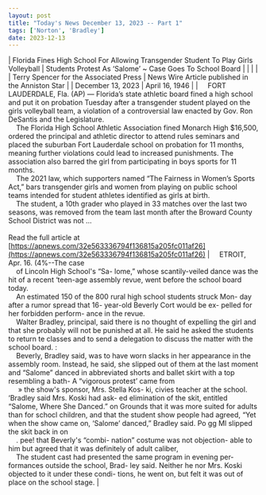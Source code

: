 ```yaml
---
layout: post
title: "Today's News December 13, 2023 -- Part 1"
tags: ['Norton', 'Bradley']
date: 2023-12-13
---
```


| Florida Fines High School For Allowing Transgender Student To Play Girls Volleyball | Students Protest As ‘Salome’ ~ Case Goes To School Board |
|  |  |
| Terry Spencer for the Associated Press | News Wire Article published in the Anniston Star |
| December 13, 2023 | April 16, 1946 |
| &nbsp;&nbsp;&nbsp;&nbsp;FORT LAUDERDALE, Fla. (AP) — Florida’s state athletic board fined a high school and put it on probation Tuesday after a transgender student played on the girls volleyball team, a violation of a controversial law enacted by Gov. Ron DeSantis and the Legislature.<br>&nbsp;&nbsp;&nbsp;&nbsp;The Florida High School Athletic Association fined Monarch High $16,500, ordered the principal and athletic director to attend rules seminars and placed the suburban Fort Lauderdale school on probation for 11 months, meaning further violations could lead to increased punishments. The association also barred the girl from participating in boys sports for 11 months.<br>&nbsp;&nbsp;&nbsp;&nbsp;The 2021 law, which supporters named “The Fairness in Women’s Sports Act,” bars transgender girls and women from playing on public school teams intended for student athletes identified as girls at birth.<br>&nbsp;&nbsp;&nbsp;&nbsp;The student, a 10th grader who played in 33 matches over the last two seasons, was removed from the team last month after the Broward County School District was not ...<br><br>Read the full article at<br>[https://apnews.com/32e563336794f136815a205fc011af26](https://apnews.com/32e563336794f136815a205fc011af26) | &nbsp;&nbsp;&nbsp;&nbsp;ETROIT, Apr. 16. (4%--The case<br>&nbsp;&nbsp;&nbsp;&nbsp;of Lincoln High School's “Sa- lome,” whose scantily-veiled dance was the hit of a recent ‘teen-age assembly revue, went before the school board today.<br>&nbsp;&nbsp;&nbsp;&nbsp;An estimated 150 of the 800 rural high school students struck Mon- day after a rumor spread that 16- year-old Beverly Cort would be ex- pelled for her forbidden perform- ance in the revue.<br>&nbsp;&nbsp;&nbsp;&nbsp;Walter Bradley, principal, said there is no thought of expelling the girl and that she probably will not be punished at all. He said he asked the students to return te classes and to send a delegation to discuss the matter with the school board. :<br>&nbsp;&nbsp;&nbsp;&nbsp;Beverly, Bradley said, was to have worn slacks in her appearance in the assembly room. Instead, he said, she slipped out of them at the last moment and “Salome” danced in abbreviated shorts and ballet skirt with a top resembling a bath-   A “vigorous protest’ came from<br>&nbsp;&nbsp;&nbsp;&nbsp; » the show's sponsor, Mrs. Stella Kos- ki, civies teacher at the school. ‘Bradley said Mrs. Koski had ask- ed elimination of the skit, entitled   “Salome, Where She Danced.” on Grounds that it was more suited for   adults than for schocl children, and that the student show people had agreed,   “Yet when the show came on, ‘Salome’ danced,” Bradley said. Po gg Ml slipped the skit back in on<br>&nbsp;&nbsp;&nbsp;&nbsp;. pee! that Beverly's “combi- nation” costume was not objection- able to him but agreed that it was definitely of adult caliber,<br>&nbsp;&nbsp;&nbsp;&nbsp;The student cast had presented  the same program in evening per- formances outside the school, Brad- ley said. Neither he nor Mrs. Koski objected to it under these condi- tions, he went on, but felt it was out of place on the school stage.  |